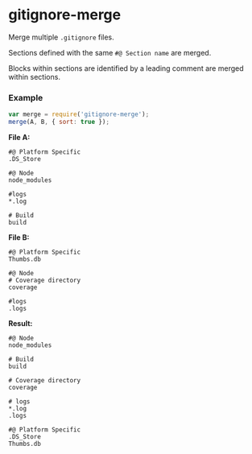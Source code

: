 # gitignore-merge

Merge multiple `.gitignore` files.

Sections defined with the same `#@ Section name` are merged.

Blocks within sections are identified by a leading comment are merged within sections.

### Example


```js
var merge = require('gitignore-merge');
merge(A, B, { sort: true });
```

**File A:**
```
#@ Platform Specific
.DS_Store

#@ Node
node_modules

#logs
*.log

# Build
build
```

**File B:**
```
#@ Platform Specific
Thumbs.db

#@ Node
# Coverage directory
coverage

#logs
.logs
```
**Result:**
```
#@ Node
node_modules

# Build
build

# Coverage directory
coverage

# logs
*.log
.logs

#@ Platform Specific
.DS_Store
Thumbs.db
```
